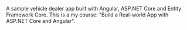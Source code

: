 A sample vehicle dealer app built with Angular, ASP.NET Core and Entity Framework Core. This is a my course: "Build a Real-world App with ASP.NET Core and Angular". 
